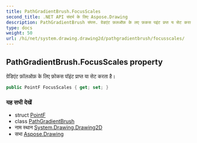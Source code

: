 ```yaml
---
title: PathGradientBrush.FocusScales
second_title: .NET API संदर्भ के लिए Aspose.Drawing
description: PathGradientBrush संपत्त. ग्रेडएंट फ़लऑफ़ के लए फ़कस पइंट प्रप्त य सेट करत है
type: docs
weight: 50
url: /hi/net/system.drawing.drawing2d/pathgradientbrush/focusscales/
---
```

## PathGradientBrush.FocusScales property

ग्रेडिएंट फ़ॉलऑफ़ के लिए फ़ोकस पॉइंट प्राप्त या सेट करता है।

```csharp
public PointF FocusScales { get; set; }
```

### यह सभी देखें

* struct [PointF](../../../system.drawing/pointf/)
* class [PathGradientBrush](../)
* नाम स्थान [System.Drawing.Drawing2D](../../pathgradientbrush/)
* सभा [Aspose.Drawing](../../../)



